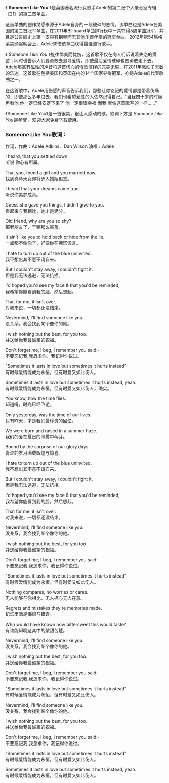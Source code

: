 

《 **Someone Like You** 》是英国著名流行女歌手Adele的第二张个人录音室专辑《21》的第二首单曲。

这首单曲的创作灵感来源于Adele自身的一段破碎的恋情。该单曲也是Adele在美国的第二首冠军单曲，在2011年Billboard单曲排行榜中一共夺得5周单曲冠军，并且是公告牌史上第一支只有钢琴而无其他乐器伴奏的冠军单曲。2012年第54届格莱美颁奖晚会上，Adele凭借该单曲获得最佳流行歌手。

《 _Someone Like You_
》旋律优美而忧伤，这首歌不仅在向人们诉说着失恋的痛苦；同时也告诉人们要勇敢去追寻爱情，即使最后爱情破碎也要勇敢走下去。Adele那富有磁性的声音将这首伤心的情歌演绎的完美无瑕，在2011年感动了无数的乐迷。这首歌在包括美国和英国在内的14个国家夺得冠军，亦是Adele的代表歌曲之一。

在这首歌中，Adele用伤感的声音告诉我们，那些让你铭记的爱情都是带着伤痛的，即使那么多年过去，我们也希望爱过的人依然记得自己。“当我四十岁的时候再看他
他一定已经安定下来了 他一定很很幸福 而我 就像这首歌写的一样……”

《Someone Like You》是一首很美，很让人感动的歌。歌词下方是 _Someone Like You钢琴谱_ ，欢迎大家免费下载使用。

### Someone Like You歌词：

作词，作曲：Adele Adkins、Dan Wilson 演唱：Adele

I heard, that you settled down.  
听说 你心有所属。

That you, found a girl and you married now.  
找到真命天女即将步入婚姻殿堂。

I heard that your dreams came true.  
听说你美梦成真。

Guess she gave you things, I didn't give to you.  
看起来与我相比，她才是满分。

Old friend, why are you so shy?  
都老朋友了，干嘛那么害羞。

It ain't like you to hold back or hide from the lie.  
一点都不像你了，好像你在掩饰谎言。

I hate to turn up out of the blue uninvited.  
我不想出其不意不请自来。

But I couldn't stay away, I couldn't fight it.  
但是我无法逃避，无法抗拒。

I'd hoped you'd see my face & that you'd be reminded,  
我希望你能看到我的脸，然后想起。

That for me, it isn't over.  
对我来说，一切都还没结束。

Nevermind, I'll find someone like you.  
没关系，我会找到某个像你的他。

I wish nothing but the best, for you too.  
并送给你我最诚挚的祝福。

Don't forget me, I beg, I remember you said:-  
不要忘记我,我恳求你，我记得你说过。

"Sometimes it lasts in love but sometimes it hurts instead"  
有时候爱情能成为永恒，但有时爱又如此伤人。

Sometimes it lasts in love but sometimes it hurts instead, yeah.  
有时候爱情能成为永恒，但有时爱又如此伤人，确实。

You know, how the time flies.  
知道吗，时光已经飞逝。

Only yesterday, was the time of our lives.  
只有昨天，才是我们最珍贵的回忆。

We were born and raised in a summer haze.  
我们的爱在夏日的薄雾中萌芽。

Bound by the surprise of our glory days.  
青涩的岁月满载辉煌与惊喜。

I hate to turn up out of the blue uninvited.  
我不想出其不意不请自来。

But I couldn't stay away, I couldn't fight it.  
但是我无法逃避，无法抗拒。

I'd hoped you'd see my face & that you'd be reminded,  
我希望你能看到我的脸，然后想起。

That for me, it isn't over.  
对我来说，一切都还没结束。

Nevermind, I'll find someone like you.  
没关系，我会找到某个像你的他。

I wish nothing but the best, for you too.  
并送给你我最诚挚的祝福。

Don't forget me, I beg, I remember you said:-  
不要忘记我,我恳求你，我记得你说过。

"Sometimes it lasts in love but sometimes it hurts instead"  
有时候爱情能成为永恒，但有时爱又如此伤人。

Nothing compares, no worries or cares.  
无人能够与你相比，无人担心无人在意。

Regrets and mistakes they're memories made.  
记忆里满是悔恨与错误。

Who would have known how bittersweet this would taste?  
有谁能知晓这其中的酸甜苦楚。

Nevermind, I'll find someone like you.  
没关系，我会找到某个像你的他。

I wish nothing but the best, for you too.  
并送给你我最诚挚的祝福。

Don't forget me, I beg, I remember you said:-  
不要忘记我,我恳求你，我记得你说过。

"Sometimes it lasts in love but sometimes it hurts instead"  
有时候爱情能成为永恒，但有时爱又如此伤人。

Nevermind, I'll find someone like you.  
没关系，我会找到某个像你的他。

I wish nothing but the best, for you too.  
并送给你我最诚挚的祝福。

Don't forget me, I beg, I remember you said:-  
不要忘记我,我恳求你，我记得你说过。

"Sometimes it lasts in love but sometimes it hurts instead"  
有时候爱情能成为永恒，但有时爱又如此伤人。

Sometimes it lasts in love but sometimes it hurts instead, yeah.  
有时候爱情能成为永恒，但有时爱又如此伤人。

